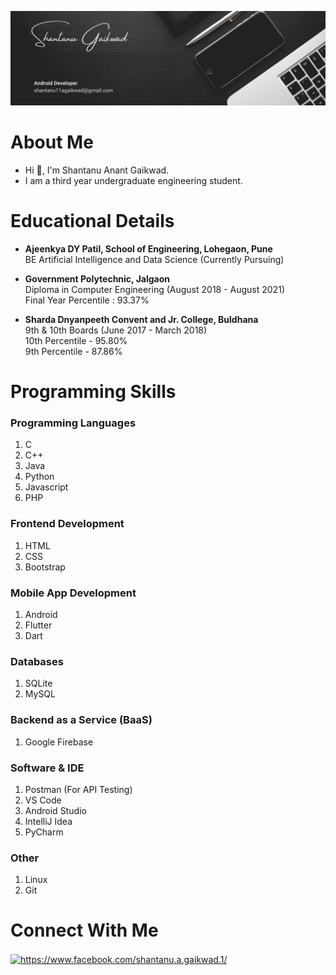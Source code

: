 ![logo](https://github.com/gaikwadshantanu12/gaikwadshantanu12/blob/main/Github%20banner.jpg)

# About Me
- Hi 👋, I'm Shantanu Anant Gaikwad. 
- I am a third year undergraduate engineering student.

# Educational Details
- **Ajeenkya DY Patil, School of Engineering, Lohegaon, Pune**  
BE Artificial Intelligence and Data Science (Currently Pursuing)  

- **Government Polytechnic, Jalgaon**  
Diploma in Computer Engineering (August 2018 - August 2021)  
Final Year Percentile : 93.37%  

- **Sharda Dnyanpeeth Convent and Jr. College, Buldhana**  
9th & 10th Boards (June 2017 - March 2018)  
10th Percentile - 95.80%  
9th Percentile - 87.86%   

# Programming Skills
### Programming Languages
1. C
2. C++
3. Java
4. Python
5. Javascript
6. PHP

### Frontend Development
1. HTML
2. CSS
3. Bootstrap

### Mobile App Development
1. Android 
2. Flutter
3. Dart

### Databases
1. SQLite
2. MySQL

### Backend as a Service (BaaS)
1. Google Firebase

### Software & IDE
1. Postman (For API Testing)
2. VS Code
3. Android Studio
4. IntelliJ Idea
5. PyCharm

### Other
1. Linux
2. Git

# Connect With Me
<a href="https://fb.com/https://www.facebook.com/shantanu.a.gaikwad.1/" target="blank"><img align="center" src="https://raw.githubusercontent.com/rahuldkjain/github-profile-readme-generator/master/src/images/icons/Social/facebook.svg" alt="https://www.facebook.com/shantanu.a.gaikwad.1/" height="30" width="40" /></a>
